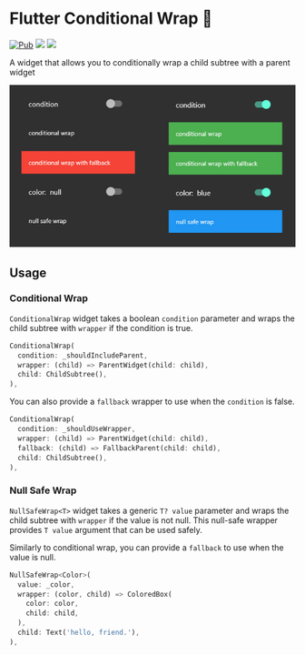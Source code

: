 # Flutter Conditional Wrap 🌯

[![Pub](https://img.shields.io/pub/v/conditional_wrap.svg?style=popout)](https://pub.dartlang.org/packages/conditional_wrap)
[![](https://img.shields.io/badge/github-rasitayaz-red)](https://github.com/rasitayaz)
[![](https://img.shields.io/badge/buy&nbsp;me&nbsp;a&nbsp;coffee-donate-blue)](https://www.buymeacoffee.com/RasitAyaz)

A widget that allows you to conditionally wrap a child subtree with a parent widget

![](https://raw.githubusercontent.com/rasitayaz/flutter-conditional-wrap/master/sample.jpg)

## Usage

### Conditional Wrap

`ConditionalWrap` widget takes a boolean `condition` parameter and wraps the child subtree with `wrapper` if the condition is true.

```dart
ConditionalWrap(
  condition: _shouldIncludeParent,
  wrapper: (child) => ParentWidget(child: child),
  child: ChildSubtree(),
),
```

You can also provide a `fallback` wrapper to use when the `condition` is false.

```dart
ConditionalWrap(
  condition: _shouldUseWrapper,
  wrapper: (child) => ParentWidget(child: child),
  fallback: (child) => FallbackParent(child: child),
  child: ChildSubtree(),
),
```

### Null Safe Wrap

`NullSafeWrap<T>` widget takes a generic `T? value` parameter and wraps the child subtree with `wrapper` if the value is not null. This null-safe wrapper provides `T value` argument that can be used safely.

Similarly to conditional wrap, you can provide a `fallback` to use when the value is null.

```dart
NullSafeWrap<Color>(
  value: _color,
  wrapper: (color, child) => ColoredBox(
    color: color,
    child: child,
  ),
  child: Text('hello, friend.'),
),
```

